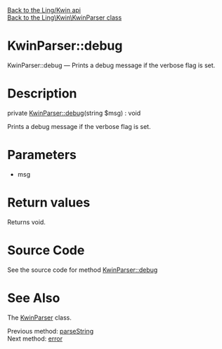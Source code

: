 [Back to the Ling/Kwin api](https://github.com/lingtalfi/Kwin/blob/master/doc/api/Ling/Kwin.md)<br>
[Back to the Ling\Kwin\KwinParser class](https://github.com/lingtalfi/Kwin/blob/master/doc/api/Ling/Kwin/KwinParser.md)


KwinParser::debug
================



KwinParser::debug — Prints a debug message if the verbose flag is set.




Description
================


private [KwinParser::debug](https://github.com/lingtalfi/Kwin/blob/master/doc/api/Ling/Kwin/KwinParser/debug.md)(string $msg) : void




Prints a debug message if the verbose flag is set.




Parameters
================


- msg

    


Return values
================

Returns void.








Source Code
===========
See the source code for method [KwinParser::debug](https://github.com/lingtalfi/Kwin/blob/master/KwinParser.php#L258-L263)


See Also
================

The [KwinParser](https://github.com/lingtalfi/Kwin/blob/master/doc/api/Ling/Kwin/KwinParser.md) class.

Previous method: [parseString](https://github.com/lingtalfi/Kwin/blob/master/doc/api/Ling/Kwin/KwinParser/parseString.md)<br>Next method: [error](https://github.com/lingtalfi/Kwin/blob/master/doc/api/Ling/Kwin/KwinParser/error.md)<br>

